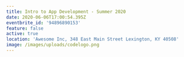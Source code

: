 ```yaml
---
title: Intro to App Development - Summer 2020
date: 2020-06-06T17:00:54.395Z
eventbrite_id: '94896890153'
feature: false
active: true
location: 'Awesome Inc, 348 East Main Street Lexington, KY 40508'
image: /images/uploads/codelogo.png
---
```

